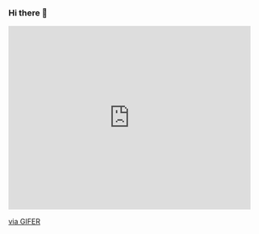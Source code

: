 ### Hi there 👋

<iframe src="https://gifer.com/embed/2r5w" width=480 height=364.475 frameBorder="0" allowFullScreen></iframe><p><a href="https://gifer.com">via GIFER</a></p>
